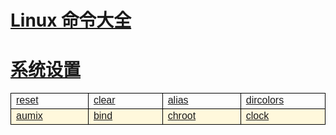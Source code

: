 # [Linux 命令大全](/linuxcommand/index)
# [系统设置](/linuxcommand/system_settings/index)

<style type="text/css">
#customers{
	font-family:"Trebuchet MS", Arial, Helvetica, sans-serif;
	border: 1;
	width: 100%;
	border-collapse:collapse; 
}
#customers td, #customers th{
	width: 220;
	font-size:1em;
	border:1px solid #000000;
}

#customers tr.alt td{
	color:#000000;
	background-color:#FFF8DC;
}
</style>
<table  id="customers">
<tr>
	<td width="220"><a href="./#/linuxcommand/system_settings/reset">reset</a></td>
	<td width="220"><a href="./#/linuxcommand/system_settings/clear">clear</a></td>
	<td width="220"><a href="./#/linuxcommand/system_settings/alias">alias</a></td>
	<td width="220"><a href="./#/linuxcommand/system_settings/dircolors">dircolors</a></td>
</tr>
<tr class="alt">
	<td><a href="./#/linuxcommand/system_settings/aumix">aumix</a></td>
	<td><a href="./#/linuxcommand/system_settings/bind">bind</a></td>
	<td><a href="./#/linuxcommand/system_settings/chroot">chroot</a></td>
	<td><a href="./#/linuxcommand/system_settings/clock">clock</a></td>
</tr>
</table>
